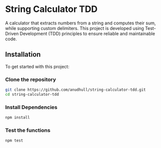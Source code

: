 # String Calculator TDD

A calculator that extracts numbers from a string and computes their sum, while supporting custom delimiters. This project is developed using Test-Driven Development (TDD) principles to ensure reliable and maintainable code.

## Installation

To get started with this project:

### Clone the repository
```bash
git clone https://github.com/anudhull/string-calculator-tdd.git
cd string-calculator-tdd
```

### Install Dependencies
```bash
npm install
```

### Test the functions
```bash
npm test
```
